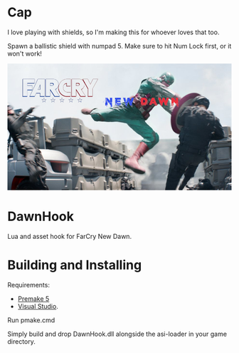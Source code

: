 # Cap

I love playing with shields, so I'm making this for whoever loves that too.

Spawn a ballistic shield with numpad 5. Make sure to hit Num Lock first, or it won't work!

![Shield mod](https://github.com/otse/CapHook/blob/master/banner.png)

# DawnHook

Lua and asset hook for FarCry New Dawn.

# Building and Installing

Requirements:

- [Premake 5](https://premake.github.io/)
- [Visual Studio](http://www.visualstudio.com/downloads).

Run pmake.cmd

Simply build and drop DawnHook.dll alongside the asi-loader in your game directory.

